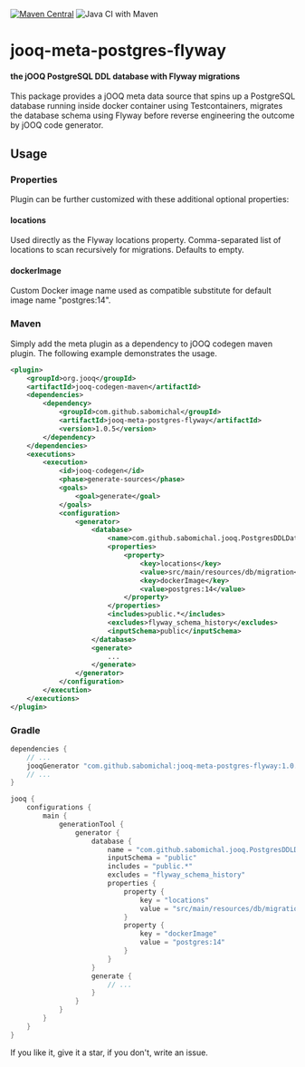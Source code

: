 [![Maven Central](https://maven-badges.herokuapp.com/maven-central/com.github.sabomichal/jooq-meta-postgres-flyway/badge.svg)](https://maven-badges.herokuapp.com/maven-central/com.github.sabomichal/jooq-meta-postgres-flyway) ![Java CI with Maven](https://github.com/sabomichal/jooq-meta-postgres-flyway/workflows/Java%20CI%20with%20Maven/badge.svg)
# jooq-meta-postgres-flyway
#### the jOOQ PostgreSQL DDL database with Flyway migrations
This package provides a jOOQ meta data source that spins up a PostgreSQL database running inside docker container using Testcontainers, migrates the database schema using Flyway before reverse engineering the outcome by jOOQ code generator.

## Usage
### Properties
Plugin can be further customized with these additional optional properties:
#### locations
Used directly as the Flyway locations property. Comma-separated list of locations to scan recursively for migrations. Defaults to empty.
#### dockerImage
Custom Docker image name used as compatible substitute for default image name "postgres:14".
### Maven
Simply add the meta plugin as a dependency to jOOQ codegen maven plugin. The following example demonstrates the usage.
```xml
<plugin>
    <groupId>org.jooq</groupId>
    <artifactId>jooq-codegen-maven</artifactId>
    <dependencies>
        <dependency>
            <groupId>com.github.sabomichal</groupId>
            <artifactId>jooq-meta-postgres-flyway</artifactId>
            <version>1.0.5</version>
        </dependency>
    </dependencies>
    <executions>
        <execution>
            <id>jooq-codegen</id>
            <phase>generate-sources</phase>
            <goals>
                <goal>generate</goal>
            </goals>
            <configuration>
                <generator>
                    <database>
                        <name>com.github.sabomichal.jooq.PostgresDDLDatabase</name>
                        <properties>
                            <property>
                                <key>locations</key>
                                <value>src/main/resources/db/migration</value>
                                <key>dockerImage</key>
                                <value>postgres:14</value>
                            </property>
                        </properties>
                        <includes>public.*</includes>
                        <excludes>flyway_schema_history</excludes>
                        <inputSchema>public</inputSchema>
                    </database>
                    <generate>
                        ...
                    </generate>
                </generator>
            </configuration>
        </execution>
    </executions>
</plugin>
```
### Gradle
```groovy
dependencies {
    // ...
    jooqGenerator "com.github.sabomichal:jooq-meta-postgres-flyway:1.0.5"
    // ...
}

jooq {
    configurations {
        main {
            generationTool {
                generator {
                    database {
                        name = "com.github.sabomichal.jooq.PostgresDDLDatabase"
                        inputSchema = "public"
                        includes = "public.*"
                        excludes = "flyway_schema_history"
                        properties {
                            property {
                                key = "locations"
                                value = "src/main/resources/db/migration"
                            }
                            property {
                                key = "dockerImage"
                                value = "postgres:14"
                            }
                        }
                    }
                    generate {
                        // ...
                    }
                }
            }
        }
    }
}
```
If you like it, give it a star, if you don't, write an issue.
